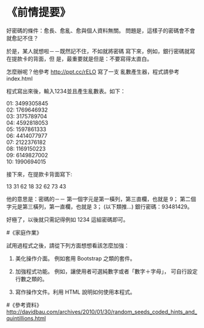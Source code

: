 # 《前情提要》


好密碼的條件：愈長、愈亂、愈與個人資料無關。
問題是，這樣子的密碼會不會就愈記不住？

於是，某人就想啦－－既然記不住，不如就將密碼
寫下來，例如，銀行密碼就寫在提款卡的背面，但
是，最重要就是但是：不要寫得太直白。

怎麼辦呢？他參考 http://ppt.cc/rELO 寫了一支
亂數產生器，程式請參考 index.html

程式寫出來後，輸入1234並且產生亂數表。如下：

01: 3499305845 <br>
02: 1769646932 <br>
03: 3175789704 <br>
04: 4592818053 <br>
05: 1597861333 <br>
06: 4414077977 <br>
07: 2122376182 <br>
08: 1169150223 <br>
09: 6149827002 <br>
10: 1990694015 <br>


接下來，在提款卡背面寫下:

13 31 62 18 32 62 73 43

他的意思是：密碼的－－
第一個字元是第一橫列，第三直欄，也就是 9；
第二個字元是第三橫列，第一直欄，也就是 3；
(以下類推...)
銀行密碼：93481429。


好極了，以後就只需記得例如 1234 這組密碼即可。




#《家庭作業》

試用過程式之後，請從下列方面想想看該怎麼加強：

1. 美化操作介面。
   例如套用 Bootstrap 之類的套件。

2. 加強程式功能。
   例如，讓使用者可選純數字或者「數字＋字母」，
   可自行設定行數之類的。

3. 寫作操作文件。利用 HTML 說明如何使用本程式。




#《參考資料》
http://davidbau.com/archives/2010/01/30/random_seeds_coded_hints_and_quintillions.html

